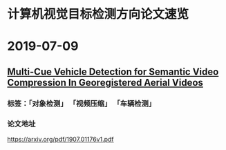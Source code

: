 # 计算机视觉目标检测方向论文速览
# 2019-07-09
## [Multi-Cue Vehicle Detection for Semantic Video Compression In Georegistered Aerial Videos](https://github.com/Sophia-11/Awesome-CV-Paper-Review/blob/master/Object%20Detection/2019-07-09/Multi-Cue%20Vehicle%20Detection%20for%20Semantic%20Video%20Compression%20In%20Georegistered%20Aerial%20Videos.md)
### 标签：「对象检测」 「视频压缩」 「车辆检测」
### 论文地址
https://arxiv.org/pdf/1907.01176v1.pdf
